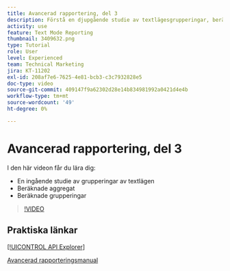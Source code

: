 ```yaml
---
title: Avancerad rapportering, del 3
description: Förstå en djupgående studie av textlägesgrupperingar, beräknade aggregat och beräknade grupperingar.
activity: use
feature: Text Mode Reporting
thumbnail: 3409632.png
type: Tutorial
role: User
level: Experienced
team: Technical Marketing
jira: KT-11202
exl-id: 208af7e6-7625-4e81-bcb3-c3c7932828e5
doc-type: video
source-git-commit: 409147f9a62302d28e14b834981992a0421d4e4b
workflow-type: tm+mt
source-wordcount: '49'
ht-degree: 0%

---
```


# Avancerad rapportering, del 3

I den här videon får du lära dig:

* En ingående studie av grupperingar av textlägen
* Beräknade aggregat
* Beräknade grupperingar

>[!VIDEO](https://video.tv.adobe.com/v/3409635/?quality=12&learn=on)

## Praktiska länkar

[[!UICONTROL API Explorer]](https://developer.adobe.com/workfront/api-explorer/)

[Avancerad rapporteringsmanual](/help/assets/advanced-reporting-manual.pdf)
